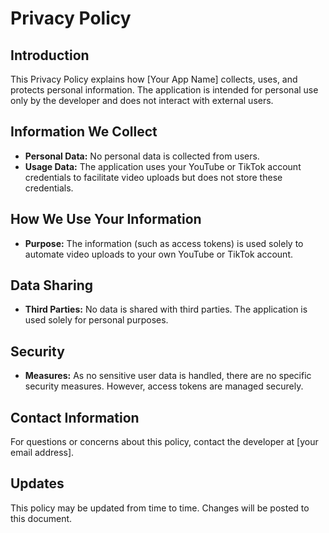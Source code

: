 # Privacy Policy

## Introduction
This Privacy Policy explains how [Your App Name] collects, uses, and protects personal information. The application is intended for personal use only by the developer and does not interact with external users.

## Information We Collect
- **Personal Data:** No personal data is collected from users.
- **Usage Data:** The application uses your YouTube or TikTok account credentials to facilitate video uploads but does not store these credentials.

## How We Use Your Information
- **Purpose:** The information (such as access tokens) is used solely to automate video uploads to your own YouTube or TikTok account.

## Data Sharing
- **Third Parties:** No data is shared with third parties. The application is used solely for personal purposes.

## Security
- **Measures:** As no sensitive user data is handled, there are no specific security measures. However, access tokens are managed securely.

## Contact Information
For questions or concerns about this policy, contact the developer at [your email address].

## Updates
This policy may be updated from time to time. Changes will be posted to this document.
